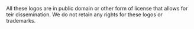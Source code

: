 All these logos are in public domain or other form of license that allows for teir dissemination. We do not retain any rights for these logos or trademarks. 
